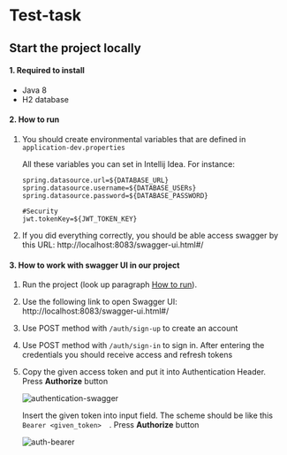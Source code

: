 # Test-task

## Start the project locally

#### 1.  Required to install

   * Java 8
   * H2 database

#### 2. How to run

1. You should create environmental variables that are defined in `application-dev.properties`

   All these variables you can set in Intellij Idea. For instance:

   ```properties
   spring.datasource.url=${DATABASE_URL}
   spring.datasource.username=${DATABASE_USERs}
   spring.datasource.password=${DATABASE_PASSWORD}
   
   #Security
   jwt.tokenKey=${JWT_TOKEN_KEY}
   ```

2. If you did everything correctly, you should be able access swagger by this URL: http://localhost:8083/swagger-ui.html#/

#### 3. How to work with swagger UI in our project

1. Run the project (look up paragraph [How to run](#2-how-to-run)).

2. Use the following link to open Swagger UI: http://localhost:8083/swagger-ui.html#/

3. Use POST method with `/auth/sign-up` to create an account

4. Use POST method with `/auth/sign-in` to sign in. After entering the credentials you should receive access and refresh tokens

5. Copy the given access token and put it into Authentication Header. Press **Authorize** button

   ![authentication-swagger](https://github.com/VitaliyDzen/test-task/blob/master/docs-photos/authentication-swagger.png?raw=true)

   Insert the given token into input field. The scheme should be like this `Bearer <given_token>  `. Press **Authorize** button

   ![auth-bearer](https://github.com/VitaliyDzen/test-task/blob/master/docs-photos/auth-bearer.png?raw=true)

   
